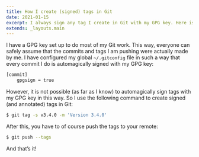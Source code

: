```yaml
---
title: How I create (signed) tags in Git
date: 2021-01-15
excerpt: I always sign any tag I create in Git with my GPG key. Here is how you can do the same.
extends: _layouts.main
---
```


I have a GPG key set up to do most of my Git work. This way, everyone can safely
assume that the commits and tags I am pushing were actually made by me. I have
configured my global `~/.gitconfig` file in such a way that every commit I do is
automagically signed with my GPG key:

```bash
[commit]
    gpgsign = true
```

However, it is not possible (as far as I know) to automagically sign tags with
my GPG key in this way. So I use the following command to create signed (and
annotated) tags in Git:

```bash
$ git tag -s v3.4.0 -m 'Version 3.4.0'
```

After this, you have to of course push the tags to your remote:

```bash
$ git push --tags
```

And that’s it! 
